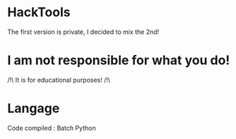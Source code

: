 # HackTools
The first version is private, I decided to mix the 2nd!

# I am not responsible for what you do!
/!\ It is for educational purposes! /!\

# Langage
Code compiled :
Batch
Python
